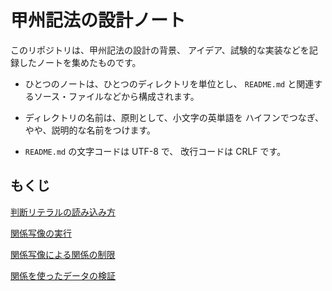 # 甲州記法の設計ノート


このリポジトリは、甲州記法の設計の背景、
アイデア、試験的な実装などを記録したノートを集めたものです。

- ひとつのノートは、ひとつのディレクトリを単位とし、
  `README.md` と関連するソース・ファイルなどから構成されます。

- ディレクトリの名前は、原則として、小文字の英単語を
  ハイフンでつなぎ、やや、説明的な名前をつけます。

- `README.md` の文字コードは UTF-8 で、
  改行コードは CRLF です。


## もくじ

[判断リテラルの読み込み方][read-judge-literals]

[関係写像の実行][run-relmap-using-relation-directly]

[関係写像による関係の制限][some-and-none]

[関係を使ったデータの検証][validation-using-relation]


[read-judge-literals]: read-judge-literals
[run-relmap-using-relation-directly]: run-relmap-using-relation-directly
[some-and-none]: some-and-none
[validation-using-relation]: validation-using-relation

